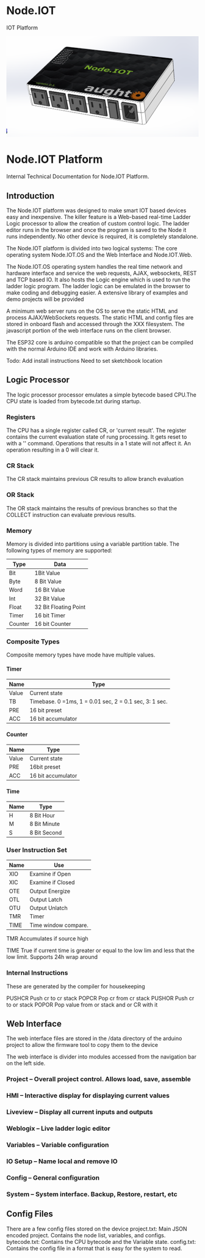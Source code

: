 # Node.IOT
IOT Platform

![Node.IOT](https://github.com/aughto/Node.IOT.Node/blob/master/Images/Image1.png "Node.IOT")


# Node.IOT Platform

Internal Technical Documentation for Node.IOT Platform.


## Introduction

The Node.IOT platform was designed to make smart IOT based devices easy and inexpensive. The killer feature is a Web-based real-time Ladder Logic processor to allow the creation of custom control logic.  The ladder editor runs in the browser and once the program is saved to the Node it runs independently. No other device is required, it is completely standalone.

The Node.IOT platform is divided into two logical systems: The core operating system Node.IOT.OS and the Web Interface and Node.IOT.Web.

The Node.IOT.OS operating system handles the real time network and hardware interface and service the web requests, AJAX, websockets, REST and TCP based IO. It also hosts the Logic engine which is used to run the ladder logic program.  The ladder logic can be emulated in the browser to make coding and debugging easier.   A extensive library of examples and demo projects will be provided

A minimum web server runs on the OS to serve the static HTML and process AJAX/WebSockets requests.   The static HTML and config files are stored in onboard flash and accessed through the XXX filesystem.  The javascript portion of the web interface runs on the client browser.

The ESP32 core is arduino compatible so that the project can be compiled with the normal Arduino IDE and work with Arduino libraries.

Todo:
Add install instructions
Need to set sketchbook location



## Logic Processor 

The logic processor processor emulates a simple bytecode based CPU.The CPU state is loaded from bytecode.txt during startup.

### Registers
The CPU has a single register called CR, or 'current result'.  The register contains the current evaluation state of rung processing.  It gets reset to with a '' command.  Operations that results in a 1 state will not affect it. An operation resulting in a 0 will clear it.

### CR Stack
The CR stack maintains previous CR results to allow branch evaluation

### OR Stack
The OR stack maintains the results of previous branches so that the COLLECT instruction can evaluate previous results.

### Memory
Memory is divided into partitions using a variable partition table.
The following types of memory are supported:

 Type | Data |
-------|-------
Bit | 1Bit Value
Byte | 8 Bit Value
Word | 16 Bit Value
Int | 32 Bit Value
Float | 32 Bit Floating Point 
Timer | 16 bit  Timer
Counter | 16 bit  Counter


### Composite Types

Composite memory types have mode have multiple values.

#### Timer

Name | Type
----|----
Value | Current state
TB | Timebase.  0 =1ms, 1 = 0.01 sec, 2 = 0.1 sec, 3: 1 sec.
PRE | 16 bit preset 
ACC |16 bit accumulator

#### Counter 
Name | Type
----|----
Value | Current state
PRE |  16bit preset
ACC |16 bit accumulator

#### Time
Name | Type
----|----
H | 8 Bit Hour
M | 8 Bit Minute
S | 8 Bit Second



### User Instruction Set

Name | Use
----|----
XIO|	Examine if Open
XIC|	Examine if Closed
OTE|	Output Energize
OTL|	Output Latch
OTU|	Output Unlatch
TMR|	Timer
TIME|	Time window compare.

TMR
Accumulates if source high

TIME
True if current time is greater or equal to the low lim and less that the low limit.  Supports 24h wrap around


### Internal Instructions
These are generated by the compiler for housekeeping

PUSHCR	Push cr to cr stack
POPCR	Pop cr from cr stack
PUSHOR	Push cr to or stack
POPOR	Pop value from or stack and or CR with it 

## Web Interface

The web interface files are stored in the /data directory of the arduino project to allow the firmware tool to copy them to the device

The web interface is divider into modules accessed from the navigation bar on the left side.

### Project – Overall project control. Allows load, save, assemble
### HMI – Interactive display for displaying current values
### Liveview – Display all current inputs and outputs
### Weblogix – Live ladder logic editor
### Variables – Variable configuration 
### IO Setup – Name local and remove IO 
### Config – General configuration 
### System – System interface. Backup, Restore, restart, etc





## Config Files
There are a few config files stored on the device
project.txt: Main JSON encoded project. Contains the node list, variables, and configs.
bytecode.txt: Contains the CPU bytecode and the Variable state.
config.txt: Contains the config file in a format that is easy for the system to read.

















